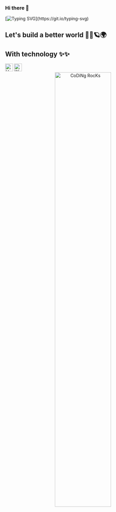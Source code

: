 ### Hi there 👋

<!--
**Khaniee/Khaniee** is a ✨ _special_ ✨ repository because its `README.md` (this file) appears on your GitHub profile.

Here are some ideas to get you started:

- 🔭 I’m currently working on ...
- 🌱 I’m currently learning ...
- 👯 I’m looking to collaborate on ...
- 🤔 I’m looking for help with ...
- 💬 Ask me about ...
- 📫 How to reach me: ...
- 😄 Pronouns: ...
- ⚡ Fun fact: ...
-->

[![Typing SVG](https://readme-typing-svg.herokuapp.com?font=Fira+Code&pause=1000&random=false&width=435&lines=Hello+world+!++I'm+Khanie+!!)](https://git.io/typing-svg)


## Let's build a better world 🍃🚀🪐🌍
## With technology ✨✨

<img src="https://raw.githubusercontent.com/Tarikul-Islam-Anik/Animated-Fluent-Emojis/master/Emojis/Smilies/Upside-Down%20Face.png" alt="Upside-Down Face" width="25" height="25" />
<img src="https://raw.githubusercontent.com/Tarikul-Islam-Anik/Animated-Fluent-Emojis/master/Emojis/Smilies/Weary%20Cat.png" alt="Weary Cat" width="25" height="25" />

<div align="center" width="50">
  <img src="https://github.com/SP-XD/SP-XD/blob/main/images/dev-working_rounded.gif?raw=true" href="https://github.com/sp-xd" alt="CoDiNg RocKs"  width="60%"/><br> 
</div>

